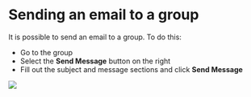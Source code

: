 # Sending an email to a group

It is possible to send an email to a group. To do this:

* Go to the group
* Select the **Send Message** button on the right
* Fill out the subject and message sections and click **Send Message**

![](../../.gitbook/assets/sending-an-email-to-a-group.gif)

## 

